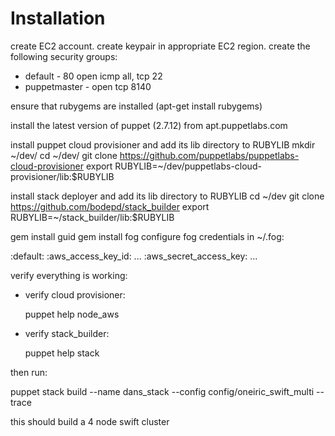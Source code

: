 # Installation

create EC2 account.
create keypair in appropriate EC2 region.
create the following security groups:
  - default - 80 open icmp all, tcp 22
  - puppetmaster - open tcp 8140

ensure that rubygems are installed (apt-get install rubygems)

install the latest version of puppet (2.7.12) from apt.puppetlabs.com

install puppet cloud provisioner and add its lib directory to RUBYLIB
  mkdir ~/dev/
  cd ~/dev/
  git clone https://github.com/puppetlabs/puppetlabs-cloud-provisioner
  export RUBYLIB=~/dev/puppetlabs-cloud-provisioner/lib:$RUBYLIB

install stack deployer and add its lib directory to RUBYLIB
  cd ~/dev
  git clone https://github.com/bodepd/stack_builder
  export RUBYLIB=~/stack_builder/lib:$RUBYLIB

gem install guid
gem install fog
configure fog credentials in ~/.fog:

:default:
   :aws_access_key_id: ...
   :aws_secret_access_key: ...

verify everything is working:

* verify cloud provisioner:

    puppet help node_aws

* verify stack_builder:

    puppet help stack

then run:

  puppet stack build --name dans_stack --config config/oneiric_swift_multi  --trace

this should build a 4 node swift cluster
